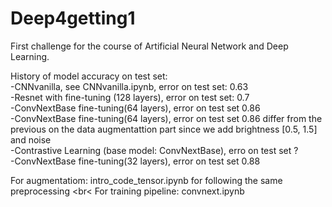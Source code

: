 # Deep4getting1
First challenge for the course of Artificial Neural Network and Deep Learning.

History of model accuracy on test set:
<br>
-CNNvanilla, see CNNvanilla.ipynb, error on test set: 0.63
<br>
-Resnet with fine-tuning (128 layers), error on test set: 0.7
<br>
-ConvNextBase fine-tuning(64 layers), error on test set 0.86
<br>
-ConvNextBase fine-tuning(64 layers), error on test set 0.86 differ from the previous on the data augmentattion part since we add brightness [0.5, 1.5] and noise
<br>
-Contrastive Learning (base model: ConvNextBase), erro on test set ?
<br>
-ConvNextBase fine-tuning(32 layers), error on test set 0.88
<br>

For augmentatiom: intro_code_tensor.ipynb for following the same preprocessing
<br<
For training pipeline: convnext.ipynb

